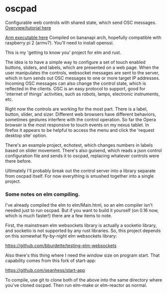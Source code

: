# oscpad
Configurable web controls with shared state, which send OSC messages.  [Overview/tutorial here](https://github.com/bburdette/oscpad/wiki/Get-started-with-oscpad)  

[Arm executable here](https://drive.google.com/file/d/0B0C7MeOQIbZkbGk5WmRkRl9aWlE/view?usp=sharing) Compiled on bananapi arch, hopefully compatible with raspberry pi 2 (armv7).  You'll need to install openssl.

This is my 'getting to know you' project for elm and rust.  

The idea is to have a simple way to configure a set of touch enabled buttons, sliders, and labels, which are presented on a web page.  When the user manipulates the controls, websocket messages are sent to the server, which in turn sends out OSC messages to one or more target IP addresses.  Incoming OSC messages can also change the control state, which is reflected in the clients.  OSC is an easy protocol to support, good for 'internet of things' activities, such as robots, lamps, electronic instruments, etc.

Right now the controls are working for the most part.  There is a label, button, slider, and sizer.  Different web browsers have different behaviors, sometimes gestures interfere with the control operation.  So far the Opera browser is the most responsive to touch events on my nexus tablet.  In firefox it appears to be helpful to access the menu and click the 'request desktop site' option.  

There's  an example project, echotest, which changes numbers in labels based on slider movement.  There's also guisend, which reads a json control configuration file and sends it to oscpad, replacing whatever controls were there before.    

Ultimately I'll probably break out the control server into a library separate from oscpad itself.  For now everything is smushed together into a single project.  

### Some notes on elm compiling.

I've already compiled the elm to elm/Main.html, so an elm compiler isn't needed just to run oscpad.  But if you want to build it yourself (on 0.16 now, which is much faster!) there are a few items to note.

First, the mainstream elm websockets library is actually a socketio library, and socketio is not supported by any rust libraries. So, this project depends on this somewhat fly-by-night elm websockets library:

https://github.com/bburdette/testing-elm-websockets

Also there's this thing where I need the window size on program start.  That capability comes from this fork of start-app:

https://github.com/seanhess/start-app

To compile, use git to clone both of the above into the same directory where you've cloned oscpad.  Then run elm-make or elm-reactor as normal.

